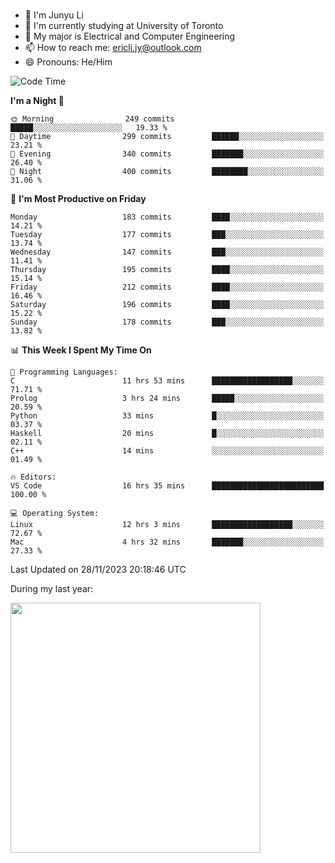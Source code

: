 ### 
- 👨 I'm Junyu Li
- 📖 I'm currently studying at University of Toronto
- 🌱 My major is Electrical and Computer Engineering
- 📫 How to reach me: ericli.jy@outlook.com
- 😄 Pronouns: He/Him

<!--
<p align="left">  
  <img height="180em" src="https://github-readme-stats-git-master-ericjyli.vercel.app/api?username=ericjyli&theme=tokyonight&show_icons=true&count_private=true&include_orgs=true" />
  <img height="180em" src="https://github-readme-stats-git-master-ericjyli.vercel.app/api/top-langs/?username=ericjyli&theme=tokyonight&count_private=true&include_orgs=true&include_orgs=true&layout=compact" />
</p>
-->

<!--START_SECTION:waka-->
![Code Time](http://img.shields.io/badge/Code%20Time-348%20hrs%2027%20mins-blue)

**I'm a Night 🦉** 

```text
🌞 Morning                249 commits         █████░░░░░░░░░░░░░░░░░░░░   19.33 % 
🌆 Daytime                299 commits         ██████░░░░░░░░░░░░░░░░░░░   23.21 % 
🌃 Evening                340 commits         ███████░░░░░░░░░░░░░░░░░░   26.40 % 
🌙 Night                  400 commits         ████████░░░░░░░░░░░░░░░░░   31.06 % 
```
📅 **I'm Most Productive on Friday** 

```text
Monday                   183 commits         ████░░░░░░░░░░░░░░░░░░░░░   14.21 % 
Tuesday                  177 commits         ███░░░░░░░░░░░░░░░░░░░░░░   13.74 % 
Wednesday                147 commits         ███░░░░░░░░░░░░░░░░░░░░░░   11.41 % 
Thursday                 195 commits         ████░░░░░░░░░░░░░░░░░░░░░   15.14 % 
Friday                   212 commits         ████░░░░░░░░░░░░░░░░░░░░░   16.46 % 
Saturday                 196 commits         ████░░░░░░░░░░░░░░░░░░░░░   15.22 % 
Sunday                   178 commits         ███░░░░░░░░░░░░░░░░░░░░░░   13.82 % 
```


📊 **This Week I Spent My Time On** 

```text
💬 Programming Languages: 
C                        11 hrs 53 mins      ██████████████████░░░░░░░   71.71 % 
Prolog                   3 hrs 24 mins       █████░░░░░░░░░░░░░░░░░░░░   20.59 % 
Python                   33 mins             █░░░░░░░░░░░░░░░░░░░░░░░░   03.37 % 
Haskell                  20 mins             █░░░░░░░░░░░░░░░░░░░░░░░░   02.11 % 
C++                      14 mins             ░░░░░░░░░░░░░░░░░░░░░░░░░   01.49 % 

🔥 Editors: 
VS Code                  16 hrs 35 mins      █████████████████████████   100.00 % 

💻 Operating System: 
Linux                    12 hrs 3 mins       ██████████████████░░░░░░░   72.67 % 
Mac                      4 hrs 32 mins       ███████░░░░░░░░░░░░░░░░░░   27.33 % 
```


 Last Updated on 28/11/2023 20:18:46 UTC
<!--END_SECTION:waka-->

<p> During my last year: </p>
<img height="400em" src="https://github-readme-stats-git-master-ericjyli.vercel.app/api/wakatime?username=ericjyli&layout=compact&theme=tokyonight" />

<!--
Here are some ideas to get you started:

- 🔭 I’m currently working on ...
- 🌱 I’m currently learning ...
- 👯 I’m looking to collaborate on ...
- 🤔 I’m looking for help with ...
- 💬 Ask me about ...
- 📫 How to reach me: ...
- 😄 Pronouns: ...
- ⚡ Fun fact: ...
-->
